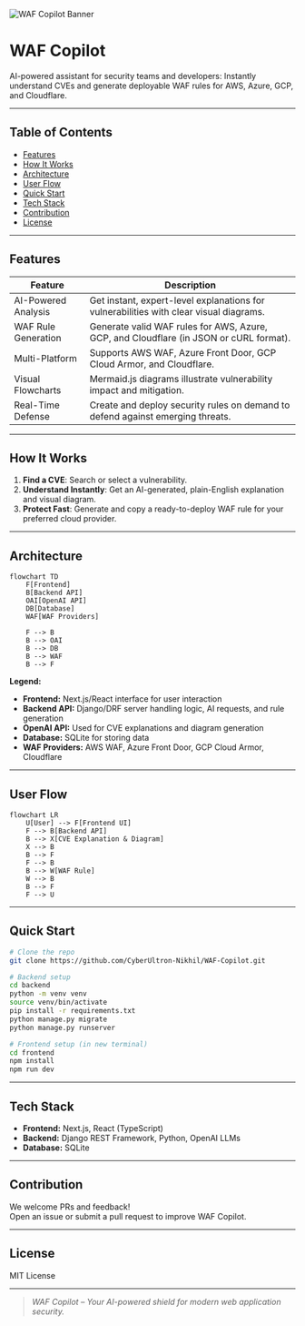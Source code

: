 ![WAF Copilot Banner](https://raw.githubusercontent.com/CyberUltron-Nikhil/WAF-Copilot/main/assets/banner.png)

# WAF Copilot

AI-powered assistant for security teams and developers: Instantly understand CVEs and generate deployable WAF rules for AWS, Azure, GCP, and Cloudflare.

---

## Table of Contents

- [Features](#features)
- [How It Works](#how-it-works)
- [Architecture](#architecture)
- [User Flow](#user-flow)
- [Quick Start](#quick-start)
- [Tech Stack](#tech-stack)
- [Contribution](#contribution)
- [License](#license)

---

## Features

| Feature                | Description                                                                                       |
|------------------------|---------------------------------------------------------------------------------------------------|
| AI-Powered Analysis    | Get instant, expert-level explanations for vulnerabilities with clear visual diagrams.            |
| WAF Rule Generation    | Generate valid WAF rules for AWS, Azure, GCP, and Cloudflare (in JSON or cURL format).            |
| Multi-Platform         | Supports AWS WAF, Azure Front Door, GCP Cloud Armor, and Cloudflare.                              |
| Visual Flowcharts      | Mermaid.js diagrams illustrate vulnerability impact and mitigation.                               |
| Real-Time Defense      | Create and deploy security rules on demand to defend against emerging threats.                    |

---

## How It Works

1. **Find a CVE**: Search or select a vulnerability.
2. **Understand Instantly**: Get an AI-generated, plain-English explanation and visual diagram.
3. **Protect Fast**: Generate and copy a ready-to-deploy WAF rule for your preferred cloud provider.

---

## Architecture

```mermaid
flowchart TD
    F[Frontend]
    B[Backend API]
    OAI[OpenAI API]
    DB[Database]
    WAF[WAF Providers]

    F --> B
    B --> OAI
    B --> DB
    B --> WAF
    B --> F
```

**Legend:**  
- **Frontend:** Next.js/React interface for user interaction  
- **Backend API:** Django/DRF server handling logic, AI requests, and rule generation  
- **OpenAI API:** Used for CVE explanations and diagram generation  
- **Database:** SQLite for storing data  
- **WAF Providers:** AWS WAF, Azure Front Door, GCP Cloud Armor, Cloudflare  

---

## User Flow

```mermaid
flowchart LR
    U[User] --> F[Frontend UI]
    F --> B[Backend API]
    B --> X[CVE Explanation & Diagram]
    X --> B
    B --> F
    F --> B
    B --> W[WAF Rule]
    W --> B
    B --> F
    F --> U
```

---

## Quick Start

```bash
# Clone the repo
git clone https://github.com/CyberUltron-Nikhil/WAF-Copilot.git

# Backend setup
cd backend
python -m venv venv
source venv/bin/activate
pip install -r requirements.txt
python manage.py migrate
python manage.py runserver

# Frontend setup (in new terminal)
cd frontend
npm install
npm run dev
```

---

## Tech Stack

- **Frontend:** Next.js, React (TypeScript)
- **Backend:** Django REST Framework, Python, OpenAI LLMs
- **Database:** SQLite

---

## Contribution

We welcome PRs and feedback!  
Open an issue or submit a pull request to improve WAF Copilot.

---

## License

MIT License

---

> _WAF Copilot – Your AI-powered shield for modern web application security._
